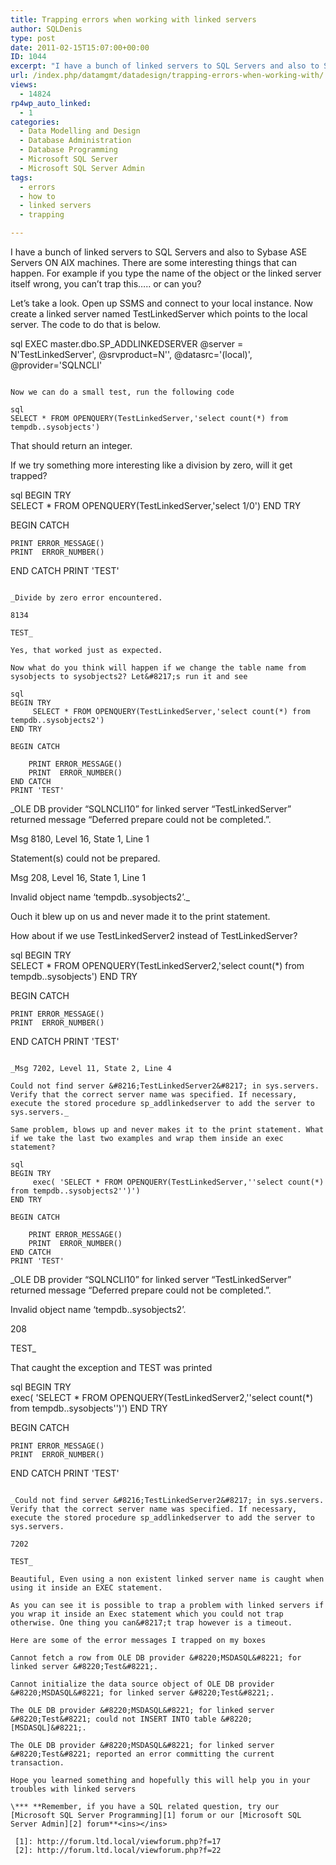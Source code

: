```yaml
---
title: Trapping errors when working with linked servers
author: SQLDenis
type: post
date: 2011-02-15T15:07:00+00:00
ID: 1044
excerpt: "I have a bunch of linked servers to SQL Servers and also to Sybase ASE Servers ON AIX machines. There are some interesting things that can happen. For example if you type the name of the object or the linked server itself wrong, you can't trap this.....&hellip;"
url: /index.php/datamgmt/datadesign/trapping-errors-when-working-with/
views:
  - 14824
rp4wp_auto_linked:
  - 1
categories:
  - Data Modelling and Design
  - Database Administration
  - Database Programming
  - Microsoft SQL Server
  - Microsoft SQL Server Admin
tags:
  - errors
  - how to
  - linked servers
  - trapping

---
```

I have a bunch of linked servers to SQL Servers and also to Sybase ASE Servers ON AIX machines. There are some interesting things that can happen. For example if you type the name of the object or the linked server itself wrong, you can&#8217;t trap this&#8230;.. or can you?

Let&#8217;s take a look. Open up SSMS and connect to your local instance. Now create a linked server named TestLinkedServer which points to the local server. The code to do that is below.

sql
EXEC master.dbo.SP_ADDLINKEDSERVER @server = N'TestLinkedServer',
                                   @srvproduct=N'',
                                   @datasrc='(local)',
                                   @provider='SQLNCLI'
```

Now we can do a small test, run the following code

sql
SELECT * FROM OPENQUERY(TestLinkedServer,'select count(*) from tempdb..sysobjects')
```

That should return an integer.

If we try something more interesting like a division by zero, will it get trapped?

sql
BEGIN TRY	
	 SELECT * FROM OPENQUERY(TestLinkedServer,'select 1/0')
END TRY

BEGIN CATCH
	 
	PRINT ERROR_MESSAGE() 
	PRINT  ERROR_NUMBER()
END CATCH
PRINT 'TEST'
```

_Divide by zero error encountered.
  
8134
  
TEST_

Yes, that worked just as expected.
  
Now what do you think will happen if we change the table name from sysobjects to sysobjects2? Let&#8217;s run it and see

sql
BEGIN TRY	
	 SELECT * FROM OPENQUERY(TestLinkedServer,'select count(*) from tempdb..sysobjects2')
END TRY

BEGIN CATCH
	 
	PRINT ERROR_MESSAGE() 
	PRINT  ERROR_NUMBER()
END CATCH
PRINT 'TEST'
```

_OLE DB provider &#8220;SQLNCLI10&#8221; for linked server &#8220;TestLinkedServer&#8221; returned message &#8220;Deferred prepare could not be completed.&#8221;.
  
Msg 8180, Level 16, State 1, Line 1
  
Statement(s) could not be prepared.
  
Msg 208, Level 16, State 1, Line 1
  
Invalid object name &#8216;tempdb..sysobjects2&#8217;._

Ouch it blew up on us and never made it to the print statement.

How about if we use TestLinkedServer2 instead of TestLinkedServer?

sql
BEGIN TRY	
	 SELECT * FROM OPENQUERY(TestLinkedServer2,'select count(*) from tempdb..sysobjects')
END TRY

BEGIN CATCH
	 
	PRINT ERROR_MESSAGE() 
	PRINT  ERROR_NUMBER()
END CATCH
PRINT 'TEST'
```

_Msg 7202, Level 11, State 2, Line 4
  
Could not find server &#8216;TestLinkedServer2&#8217; in sys.servers. Verify that the correct server name was specified. If necessary, execute the stored procedure sp_addlinkedserver to add the server to sys.servers._

Same problem, blows up and never makes it to the print statement. What if we take the last two examples and wrap them inside an exec statement?

sql
BEGIN TRY	
	 exec( 'SELECT * FROM OPENQUERY(TestLinkedServer,''select count(*) from tempdb..sysobjects2'')')
END TRY

BEGIN CATCH
	 
	PRINT ERROR_MESSAGE() 
	PRINT  ERROR_NUMBER()
END CATCH
PRINT 'TEST'
```

_OLE DB provider &#8220;SQLNCLI10&#8221; for linked server &#8220;TestLinkedServer&#8221; returned message &#8220;Deferred prepare could not be completed.&#8221;.
  
Invalid object name &#8216;tempdb..sysobjects2&#8217;.
  
208
  
TEST_

That caught the exception and TEST was printed

sql
BEGIN TRY	
	 exec( 'SELECT * FROM OPENQUERY(TestLinkedServer2,''select count(*) from tempdb..sysobjects'')')
END TRY

BEGIN CATCH
	 
	PRINT ERROR_MESSAGE() 
	PRINT  ERROR_NUMBER()
END CATCH
PRINT 'TEST'
```

_Could not find server &#8216;TestLinkedServer2&#8217; in sys.servers. Verify that the correct server name was specified. If necessary, execute the stored procedure sp_addlinkedserver to add the server to sys.servers.
  
7202
  
TEST_

Beautiful, Even using a non existent linked server name is caught when using it inside an EXEC statement.

As you can see it is possible to trap a problem with linked servers if you wrap it inside an Exec statement which you could not trap otherwise. One thing you can&#8217;t trap however is a timeout.

Here are some of the error messages I trapped on my boxes

Cannot fetch a row from OLE DB provider &#8220;MSDASQL&#8221; for linked server &#8220;Test&#8221;.
  
Cannot initialize the data source object of OLE DB provider &#8220;MSDASQL&#8221; for linked server &#8220;Test&#8221;.
  
The OLE DB provider &#8220;MSDASQL&#8221; for linked server &#8220;Test&#8221; could not INSERT INTO table &#8220;[MSDASQL]&#8221;.
  
The OLE DB provider &#8220;MSDASQL&#8221; for linked server &#8220;Test&#8221; reported an error committing the current transaction.

Hope you learned something and hopefully this will help you in your troubles with linked servers

\*** **Remember, if you have a SQL related question, try our [Microsoft SQL Server Programming][1] forum or our [Microsoft SQL Server Admin][2] forum**<ins></ins>

 [1]: http://forum.ltd.local/viewforum.php?f=17
 [2]: http://forum.ltd.local/viewforum.php?f=22